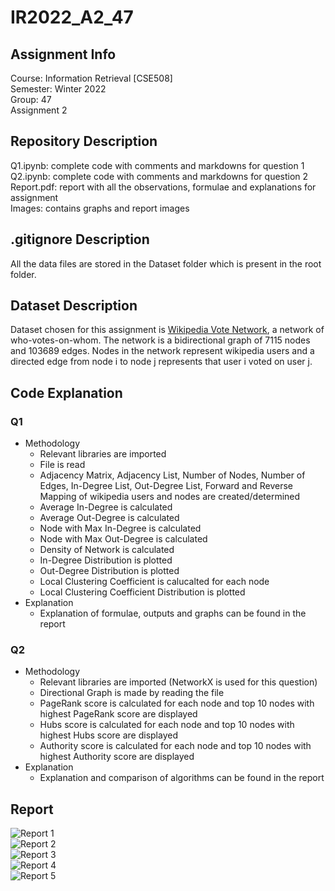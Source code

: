 # IR2022_A2_47

## Assignment Info
Course: Information Retrieval [CSE508]  
Semester: Winter 2022  
Group: 47  
Assignment 2

## Repository Description
Q1.ipynb: complete code with comments and markdowns for question 1  
Q2.ipynb: complete code with comments and markdowns for question 2  
Report.pdf: report with all the observations, formulae and explanations for assignment  
Images: contains graphs and report images

## .gitignore Description
All the data files are stored in the Dataset folder which is present in the root folder.

## Dataset Description
Dataset chosen for this assignment is [Wikipedia Vote Network](https://snap.stanford.edu/data/wiki-Vote.html), a network of who-votes-on-whom. The network is a bidirectional graph of 7115 nodes and 103689 edges. Nodes in the network represent wikipedia users and a directed edge from node i to node j represents that user i voted on user j.

## Code Explanation

### Q1
- Methodology
  - Relevant libraries are imported
  - File is read
  - Adjacency Matrix, Adjacency List, Number of Nodes, Number of Edges, In-Degree List, Out-Degree List, Forward and Reverse Mapping of wikipedia users and nodes are created/determined
  - Average In-Degree is calculated
  - Average Out-Degree is calculated
  - Node with Max In-Degree is calculated
  - Node with Max Out-Degree is calculated
  - Density of Network is calculated
  - In-Degree Distribution is plotted
  - Out-Degree Distribution is plotted
  - Local Clustering Coefficient is calucalted for each node
  - Local Clustering Coefficient Distribution is plotted
- Explanation
  - Explanation of formulae, outputs and graphs can be found in the report


### Q2
- Methodology
  - Relevant libraries are imported (NetworkX is used for this question)
  - Directional Graph is made by reading the file
  - PageRank score is calculated for each node and top 10 nodes with highest PageRank score are displayed
  - Hubs score is calculated for each node and top 10 nodes with highest Hubs score are displayed
  - Authority score is calculated for each node and top 10 nodes with highest Authority score are displayed
- Explanation
  - Explanation and comparison of algorithms can be found in the report

## Report
![Report 1](/Images/Report/Report-1.png)  
![Report 2](/Images/Report/Report-2.png)  
![Report 3](/Images/Report/Report-3.png)  
![Report 4](/Images/Report/Report-4.png)  
![Report 5](/Images/Report/Report-5.png)
